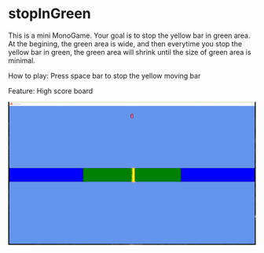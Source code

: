 # stopInGreen
 This is a mini MonoGame. Your goal is to stop the yellow bar in green area. At the begining, the green area is wide, and then everytime you stop the yellow bar in green, the green area will shrink until the size of green area is minimal.
 
 How to play: Press space bar to stop the yellow moving bar
 
 Feature: High score board
 
 ![alt gameplay screenshot](./gameplay.png)
